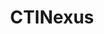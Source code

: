 ---
layout: page
title: CTINexus
description: Automatic Cyber Threat Intelligence Knowledge Graph Construction Using Large Language Models
img: assets/img/ctinexus.png
redirect: https://ctinexus.github.io/
importance: 3
category: Research
---